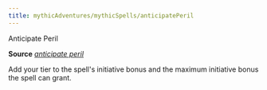 ```yaml
---
title: mythicAdventures/mythicSpells/anticipatePeril
---
```

Anticipate Peril

**Source** [_anticipate peril_](ultimateMagic/spells/anticipatePeril.md#_anticipate-peril)

Add your tier to the spell's initiative bonus and the maximum initiative bonus the spell can grant.

